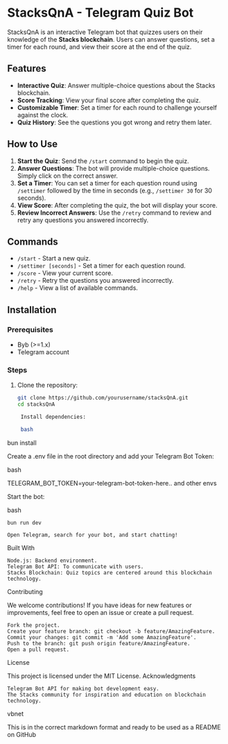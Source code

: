 # StacksQnA - Telegram Quiz Bot

StacksQnA is an interactive Telegram bot that quizzes users on their knowledge of the **Stacks blockchain**. Users can answer questions, set a timer for each round, and view their score at the end of the quiz.

## Features

- **Interactive Quiz**: Answer multiple-choice questions about the Stacks blockchain.
- **Score Tracking**: View your final score after completing the quiz.
- **Customizable Timer**: Set a timer for each round to challenge yourself against the clock.
- **Quiz History**: See the questions you got wrong and retry them later.
  
## How to Use

1. **Start the Quiz**: Send the `/start` command to begin the quiz.
2. **Answer Questions**: The bot will provide multiple-choice questions. Simply click on the correct answer.
3. **Set a Timer**: You can set a timer for each question round using `/settimer` followed by the time in seconds (e.g., `/settimer 30` for 30 seconds).
4. **View Score**: After completing the quiz, the bot will display your score.
5. **Review Incorrect Answers**: Use the `/retry` command to review and retry any questions you answered incorrectly.

## Commands

- `/start` - Start a new quiz.
- `/settimer [seconds]` - Set a timer for each question round.
- `/score` - View your current score.
- `/retry` - Retry the questions you answered incorrectly.
- `/help` - View a list of available commands.

## Installation

### Prerequisites

- Byb (>=1.x)
- Telegram account

### Steps

1. Clone the repository:

   ```bash
   git clone https://github.com/yourusername/stacksQnA.git
   cd stacksQnA

    Install dependencies:

    bash

bun install

Create a .env file in the root directory and add your Telegram Bot Token:

bash

TELEGRAM_BOT_TOKEN=your-telegram-bot-token-here.. and other envs

Start the bot:

bash

    bun run dev

    Open Telegram, search for your bot, and start chatting!

Built With

    Node.js: Backend environment.
    Telegram Bot API: To communicate with users.
    Stacks Blockchain: Quiz topics are centered around this blockchain technology.

Contributing

We welcome contributions! If you have ideas for new features or improvements, feel free to open an issue or create a pull request.

    Fork the project.
    Create your feature branch: git checkout -b feature/AmazingFeature.
    Commit your changes: git commit -m 'Add some AmazingFeature'.
    Push to the branch: git push origin feature/AmazingFeature.
    Open a pull request.

License

This project is licensed under the MIT License.
Acknowledgments

    Telegram Bot API for making bot development easy.
    The Stacks community for inspiration and education on blockchain technology.

vbnet


This is in the correct markdown format and ready to be used as a README on GitHub
